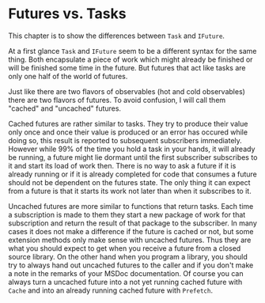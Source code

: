 # Futures vs. Tasks

This chapter is to show the differences between `Task` and `IFuture`.

At a first glance `Task` and `IFuture` seem to be a different syntax for the same thing.
Both encapsulate a piece of work which might already be finished or will be finished some time in the future.
But futures that act like tasks are only one half of the world of futures.

Just like there are two flavors of observables (hot and cold observables) there are two flavors of futures.
To avoid confusion, I will call them "cached" and "uncached" futures.

Cached futures are rather similar to tasks.
They try to produce their value only once and once their value is produced or an error has occured while doing so, this result is reported to subsequent subscribers immediately.
However while 99% of the time you hold a task in your hands, it will already be running, a future might lie dormant until the first subscriber subscribes to it and start its load of work then.
There is no way to ask a future if it is already running or if it is already completed for code that consumes a future should not be dependent on the futures state.
The only thing it can expect from a future is that it starts its work not later than when it subscribes to it.

Uncached futures are more similar to functions that return tasks.
Each time a subscription is made to them they start a new package of work for that subscription and return the result of that package to the subscriber.
In many cases it does not make a difference if the future is cached or not, but some extension methods only make sense with uncached futures.
Thus they are what you should expect to get when you receive a future from a closed source library.
On the other hand when you program a library, you should try to always hand out uncached futures to the caller and if you don't make a note in the remarks of your MSDoc documentation.
Of course you can always turn a uncached future into a not yet running cached future with `Cache` and into an already running cached future with `Prefetch`.